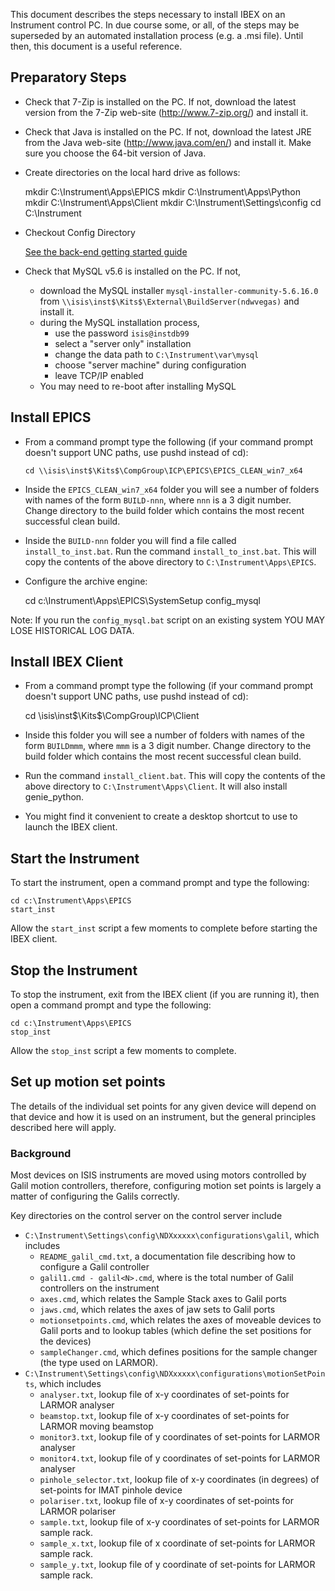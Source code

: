 This document describes the steps necessary to install IBEX on an Instrument control PC.  In due course some, or all, of the steps may be superseded by an automated installation process (e.g. a .msi file).  Until then, this document is a useful reference.

## Preparatory Steps

- Check that 7-Zip is installed on the PC.  If not, download the latest version from the 7-Zip web-site (http://www.7-zip.org/) and install it.
- Check that Java is installed on the PC.  If not, download the latest JRE from the Java web-site (http://www.java.com/en/) and install it.  Make sure you choose the 64-bit version of Java.
- Create directories on the local hard drive as follows:

    mkdir C:\Instrument\Apps\EPICS
    mkdir C:\Instrument\Apps\Python
    mkdir C:\Instrument\Apps\Client
    mkdir C:\Instrument\Settings\config
    cd C:\Instrument

- Checkout Config Directory

    [See the back-end getting started guide](First-time-installing-and-building-(Windows)#setting-up-a-configurations-directory)

- Check that MySQL v5.6 is installed on the PC.  If not,
    - download the MySQL installer `mysql-installer-community-5.6.16.0` from `\\isis\inst$\Kits$\External\BuildServer(ndwvegas)` and install it.
    - during the MySQL installation process,
        - use the password `isis@instdb99`
        - select a "server only" installation
        - change the data path to `C:\Instrument\var\mysql`
        - choose "server machine" during configuration
        - leave TCP/IP enabled
    - You may need to re-boot after installing MySQL

## Install EPICS

- From a command prompt type the following (if your command prompt doesn't support UNC paths, use pushd instead of cd):

    `cd \\isis\inst$\Kits$\CompGroup\ICP\EPICS\EPICS_CLEAN_win7_x64`

- Inside the `EPICS_CLEAN_win7_x64` folder you will see a number of folders with names of the form `BUILD-nnn`, where `nnn` is a 3 digit number.  Change directory to the build folder which contains the most recent successful clean build.  

- Inside the `BUILD-nnn` folder you will find a file called `install_to_inst.bat`.  Run the command `install_to_inst.bat`.  This will copy the contents of the above directory to `C:\Instrument\Apps\EPICS`.

- Configure the archive engine:

    cd c:\Instrument\Apps\EPICS\SystemSetup
    config_mysql

Note: If you run the `config_mysql.bat` script on an existing system YOU MAY LOSE HISTORICAL LOG DATA.


## Install IBEX Client

- From a command prompt type the following (if your command prompt doesn't support UNC paths, use pushd instead of cd):

    cd \\isis\inst$\Kits$\CompGroup\ICP\Client

- Inside this folder you will see a number of folders with names of the form `BUILDmmm`, where `mmm` is a 3 digit number.  Change directory to the build folder which contains the most recent successful clean build.  

- Run the command `install_client.bat`.  This will copy the contents of the above directory to `C:\Instrument\Apps\Client`.  It will also install genie_python.

- You might find it convenient to create a desktop shortcut to use to launch the IBEX client.


## Start the Instrument

To start the instrument, open a command prompt and type the following:

    cd c:\Instrument\Apps\EPICS
    start_inst
    
Allow the `start_inst` script a few moments to complete before starting the IBEX client.


## Stop the Instrument

To stop the instrument, exit from the IBEX client (if you are running it), then open a command prompt and type the following:

    cd c:\Instrument\Apps\EPICS
    stop_inst
    
Allow the `stop_inst` script a few moments to complete.

## Set up motion set points 

The details of the individual set points for any given device will depend on that device and how it is used on an instrument, but the general principles described here will apply.

### Background
Most devices on ISIS instruments are moved using motors controlled by Galil motion controllers, therefore, configuring motion set points is largely a matter of configuring the Galils correctly.

Key directories on the control server on the control server include

* ``C:\Instrument\Settings\config\NDXxxxxx\configurations\galil``, which includes 
    * ``README_galil_cmd.txt``, a documentation file describing how to configure a Galil controller
    * ``galil1.cmd - galil<N>.cmd``, where <N> is the total number of Galil controllers on the instrument
    * ``axes.cmd``, which relates the Sample Stack axes to Galil ports
    * ``jaws.cmd``, which relates the axes of jaw sets to Galil ports
    * ``motionsetpoints.cmd``, which relates the axes of moveable devices to Galil ports and to lookup tables (which define the set positions for the devices)
    * ``sampleChanger.cmd``, which defines positions for the sample changer (the type used on LARMOR).
* ``C:\Instrument\Settings\config\NDXxxxxx\configurations\motionSetPoints``, which includes 
    * ``analyser.txt``, lookup file of x-y coordinates of set-points for LARMOR analyser
    * ``beamstop.txt``, lookup file of x-y coordinates of set-points for LARMOR moving beamstop
    * ``monitor3.txt``, lookup file of y coordinates of set-points for LARMOR analyser
    * ``monitor4.txt``, lookup file of y coordinates of set-points for LARMOR analyser
    * ``pinhole_selector.txt``, lookup file of x-y coordinates (in degrees) of set-points for IMAT pinhole device
    * ``polariser.txt``, lookup file of x-y coordinates of set-points for LARMOR polariser
    * ``sample.txt``, lookup file of x-y coordinates of set-points for LARMOR sample rack.
    * ``sample_x.txt``, lookup file of x coordinate of set-points for LARMOR sample rack.
    * ``sample_y.txt``, lookup file of y coordinate of set-points for LARMOR sample rack.
